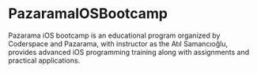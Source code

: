 # PazaramaIOSBootcamp
 Pazarama iOS bootcamp is an educational program organized by Coderspace and Pazarama, with instructor as the Atıl Samancıoğlu, provides advanced iOS programming training along with assignments and practical applications.
